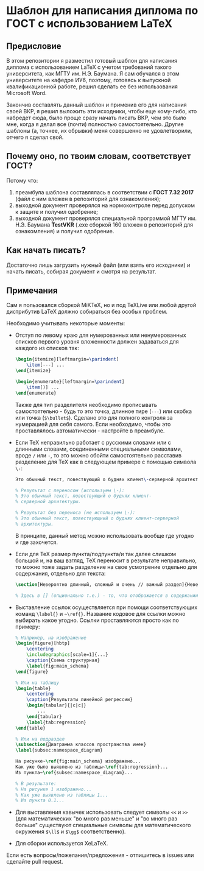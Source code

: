 # Шаблон для написания диплома по ГОСТ с использованием LaTeX
## Предисловие
В этом репозитории я разместил готовый шаблон для написания диплома с использованием LaTeX с учетом требований такого университета, как МГТУ им. Н.Э. Баумана. Я сам обучался в этом университете на кафедре ИУ6, поэтому, готовясь к выпускной квалификационной работе, решил сделать ее без использования Microsoft Word.

Закончив составлять данный шаблон и применив его для написания своей ВКР, я решил выложить эти исходники, чтобы еще кому-либо, кто набредет сюда, было проще сразу начать писать ВКР, чем это было мне, когда я делал все (почти) полностью самостоятельно. Другие шаблоны (а, точнее, их обрывки) меня совершенно не удовлетворили, отчего я сделал свой.

## Почему оно, по твоим словам, соответствует ГОСТ?
Потому что:
1. преамбула шаблона составлялась в соответствии с **ГОСТ 7.32 2017** (файл с ним вложен в репозиторий для ознакомления);
2. выходной документ проверялся на нормоконтроле перед допуском к защите и получил одобрение;
3. выходной документ проверялся специальной программой МГТУ им. Н.Э. Баумана **TestVKR** (.exe сборкой 160 вложен в репозиторий для ознакомления) и получил одобрение.

## Как начать писать?
Достаточно лишь загрузить нужный файл (или взять его исходники) и начать писать, собирая документ и смотря на результат. 

## Примечания
Сам я пользовался сборкой MiKTeX, но и под TeXLive или любой другой дистрибутив LaTeX должно собираться без особых проблем.

Необходимо учитывать некоторые моменты:
- Отступ по левому краю для нумерованных или ненумерованных списков первого уровня вложенности должен задаваться для каждого из списков так:

	``` tex
	\begin{itemize}[leftmargin=\parindent]
		\item[---] ...
	\end{itemize}

	\begin{enumerate}[leftmargin=\parindent]
		\item[)] ...
	\end{enumerate}
	```

	Также для тип разделителя необходимо прописывать самостоятельно - будь то это точка, длинное тире (`---`) или скобка или точка (`$\bullet$`). Сделано это для полного контроля за нумерацией для себя самого. Если необходимо, чтобы это проставлялось автоматически - настройте в преамбуле.

- Если TeX неправильно работает с русскими словами или с длинными словами, соединенными специальными символами, вроде `/` или `-`, то это можно обойти самостоятельно расставив разделение для TeX как в следующем примере с помощью символа `\-`:

	``` tex
	Это обычный текст, повествующий о буднях клиент\-серверной архитектуры.

	% Результат с переносом (используем \-):
	% Это обычный текст, повествующий о буднях клиент-
	% серверной архитектуры.

	% Результат без переноса (не используем \-):
	% Это обычный текст, повествующиий о буднях клиент-серверной
	% архитектуры.
	```

	В принципе, данный метод можно использовать вообще где угодно и где захочется.

- Если для TeX размер пункта/подпункта/и так далее слишком большой и, на ваш взгляд, TeX переносит в результате неправильно, то можно тоже задать разделение на свое усмотрение отдельно для содержания, отдельно для текста:

	``` tex
	\section[Невероятно длинный, сложный и очень // важный раздел]{Невероятно длинный, сложный и очень важный // раздел}

	% Здесь в [] (опционально т.е.) - то, что отображается в содержании, а в {} - то, что отображается в тексте. Притом, можно их не делать одинаковыми, но для диплома это критично.
	```

- Выставление ссылок осуществляется при помощи соответствующих команд `\label{}` и `~\ref{}`. Название кодовое для ссылки можно выбирать какое угодно. Ссылки проставляются просто как по примеру:

	``` tex
	% Например, на изображение
	\begin{figure}[hbtp]
		\centering
		\includegraphics[scale=1]{...}
		\caption{Схема структурная}
		\label{fig:main_schema}
	\end{figure}

	% Или на таблицу
	\begin{table}
		\centering
		\caption{Результаты линейной регрессии}
		\begin{tabular}{|c|c|}
			...
		\end{tabular}
		\label{tab:regression}
	\end{table}

	% Или на подраздел
	\subsection{Диаграмма классов пространства имен}
	\label{subsec:namespace_diagram}

	На рисунке~\ref{fig:main_schema} изображено...
	Как уже было выявлено из таблицы~\ref{tab:regression}...
	Из пункта~\ref{subsec:namespace_diagram}...

	% В результате:
	% На рисунке 1 изображено...
	% Как уже выявлено из таблицы 1...
	% Из пункта 0.1...
	```

- Для выставления кавычек использовать следует символы `<<` и `>>` (для математических "во много раз меньше" и "во много раз больше" существуют специальные символы для математического окружения `$\ll$` и `$\gg$` соответственно).
- Для сборки используется XeLaTeX.


Если есть вопросы/пожелания/предложения - отпишитесь в issues или сделайте pull request.
